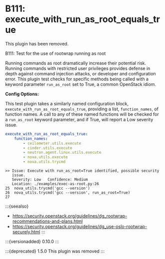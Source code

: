 # B111: execute_with_run_as_root_equals_true

This plugin has been removed.

B111: Test for the use of rootwrap running as root

Running commands as root dramatically increase their potential risk. Running
commands with restricted user privileges provides defense in depth against
command injection attacks, or developer and configuration error. This plugin
test checks for specific methods being called with a keyword parameter
`run_as_root` set to True, a common OpenStack idiom.

**Config Options:**

This test plugin takes a similarly named configuration block,
`execute_with_run_as_root_equals_true`, providing a list, `function_names`, of
function names. A call to any of these named functions will be checked for a
`run_as_root` keyword parameter, and if True, will report a Low severity
issue.

```yaml
execute_with_run_as_root_equals_true:
    function_names:
        - ceilometer.utils.execute
        - cinder.utils.execute
        - neutron.agent.linux.utils.execute
        - nova.utils.execute
        - nova.utils.trycmd
```

```none
>> Issue: Execute with run_as_root=True identified, possible security
   issue.
   Severity: Low   Confidence: Medium
   Location: ./examples/exec-as-root.py:26
25  nova_utils.trycmd('gcc --version')
26  nova_utils.trycmd('gcc --version', run_as_root=True)
27
```

:::{seealso}
- <https://security.openstack.org/guidelines/dg_rootwrap-recommendations-and-plans.html>
- <https://security.openstack.org/guidelines/dg_use-oslo-rootwrap-securely.html>
:::

:::{versionadded} 0.10.0
:::

:::{deprecated} 1.5.0 This plugin was removed
:::

